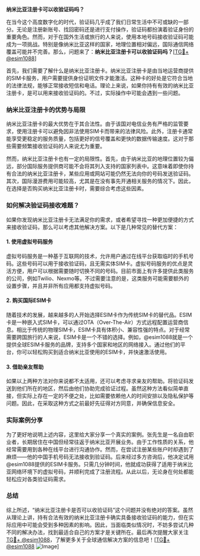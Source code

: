 **纳米比亚注册卡可以收验证码吗？**

在当今这个高度数字化的时代，验证码几乎成了我们日常生活中不可或缺的一部分。无论是注册新账号、找回密码还是进行支付操作，验证码都扮演着验证身份的重要角色。然而，对于在国外生活或旅行的人来说，使用本地号码接收验证码可能成为一项挑战。特别是像纳米比亚这样的国家，地理位置相对偏远，国际通信网络覆盖可能并不完善。那么，问题来了：**纳米比亚注册卡可以收验证码吗？**[[TG💪+ @esim1088](https://t.me/s/esim1088)]

首先，我们需要了解什么是纳米比亚注册卡。纳米比亚注册卡是由当地运营商提供的SIM卡服务，用户需要提供身份证明文件才能激活。这种卡的好处是它符合当地的法律法规，能够正常接收短信和电话。理论上来说，如果你持有有效的纳米比亚注册卡，是可以用来接收验证码的。不过，实际操作中可能会遇到一些问题。

### 纳米比亚注册卡的优势与局限

纳米比亚注册卡的最大优势在于其合法性。由于该国对电信业务有严格的监管要求，使用注册卡可以避免因非法使用SIM卡而带来的法律风险。此外，注册卡通常能享受更稳定的服务质量，包括更好的信号覆盖和更快的数据传输速度。这对于那些需要频繁接收验证码的人来说尤为重要。

然而，纳米比亚注册卡也有一定的局限性。首先，由于纳米比亚的地理位置较为偏远，部分国际服务提供商可能不会将其列入支持的国家列表中。这意味着即使你持有合法的纳米比亚注册卡，某些应用或网站可能仍然无法向你的号码发送验证码。其次，国际漫游费用可能较高，尤其是在没有事先开通相关服务的情况下。因此，在选择是否购买纳米比亚注册卡时，需要综合考虑这些因素。

### 如何解决验证码接收难题？

如果你发现纳米比亚注册卡无法满足你的需求，或者希望寻找一种更加便捷的方式来接收验证码，那么可以考虑其他解决方案。以下是几种常见的替代方案：

#### 1. 使用虚拟号码服务

虚拟号码服务是一种基于互联网的技术，允许用户通过在线平台获取临时的手机号码。这些号码可以用于接收验证码，且无需实体SIM卡。虚拟号码服务的优点是灵活方便，用户可以根据需要随时切换不同的号码。目前市面上有许多提供此类服务的公司，例如Twilio、Nexmo等。不过需要注意的是，这类服务可能需要额外的设置步骤，并且并非所有应用都支持虚拟号码。

#### 2. 购买国际ESIM卡

随着技术的发展，越来越多的人开始选择ESIM卡作为传统SIM卡的替代品。ESIM卡是一种嵌入式SIM卡，可以通过OTA（Over-The-Air）方式远程配置运营商信息。相比于传统的物理SIM卡，ESIM卡具有体积小、兼容性强的特点。对于经常需要跨国旅行的人来说，ESIM卡是一个不错的选择。例如，@esim1088就是一个提供全球ESIM卡服务的品牌，支持多个国家和地区的网络接入。通过他们的平台，你可以轻松购买到适合纳米比亚使用的ESIM卡，并快速激活使用。

#### 3. 借助亲友帮助

如果以上两种方法对你来说都不太适用，还可以考虑寻求亲友的帮助。将验证码发送到他们所在的地区，然后由他们协助完成验证过程。虽然这种方法看似简单直接，但实际上存在一定的不便之处，比如需要依赖他人的时间安排以及隐私保护等问题。因此，在采取这种方式之前最好先征得对方同意，并确保信息安全。

### 实际案例分享

为了更好地说明上述内容，这里给大家分享一个真实的案例。张先生是一名自由职业者，长期居住在中国但经常往返于纳米比亚开展业务。由于工作性质的关系，他经常需要用到各种在线平台进行沟通协作。然而，在尝试注册某些账户时却遇到了麻烦——他的中国手机号码无法接收到验证码。后来经过多方咨询后，他决定试用@esim1088提供的ESIM卡服务。只需几分钟时间，他就成功获得了适用于纳米比亚网络环境下的虚拟号码，并顺利完成了注册流程。从此以后，无论身在何处都能轻松应对各类验证码需求。

### 总结

综上所述，“纳米比亚注册卡是否可以收验证码”这个问题并没有绝对的答案。虽然从理论上讲，持有合法有效的纳米比亚注册卡确实具备接收验证码的能力，但在实际应用中可能会受到多种因素的影响。因此，当面临类似情况时，不妨多尝试几种不同的解决办法，找到最适合自己的方案才是关键所在。最后再次提醒大家关注[TG💪+ @esim1088](https://t.me/s/esim1088)，了解更多关于全球通信解决方案的信息吧！[[TG💪+ @esim1088](https://t.me/s/esim1088) ![Image](https://i.postimg.cc/4NQfJmqS/Snipaste-2025-05-13-00-14-12.png)]